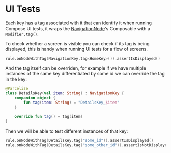 # UI Tests

Each key has a tag associated with it that can identify it when running Compose UI tests, it wraps the [NavigationNode](navigation-node/)'s Composable with a `Modifier.tag()`.

To check whether a screen is visible you can check if its tag is being displayed, this is handy when running UI tests for a flow of screens.

```kotlin
rule.onNodeWithTag(NavigationKey.tag<HomeKey>()).assertIsDisplayed()
```

And the tag itself can be overriden, for example if we have multiple instances of the same key differentiated by some id we can override the tag in the key:

```kotlin
@Parcelize
class DetailsKey(val item: String) : NavigationKey {
    companion object {
        fun tag(item: String) = "DetailsKey_$item"
    }

    override fun tag() = tag(item)
}
```

Then we will be able to test different instances of that key:

```kotlin
rule.onNodeWithTag(DetailsKey.tag("some_id")).assertIsDisplayed()
rule.onNodeWithTag(DetailsKey.tag("some_other_id")).assertIsNotDisplayed()
```
